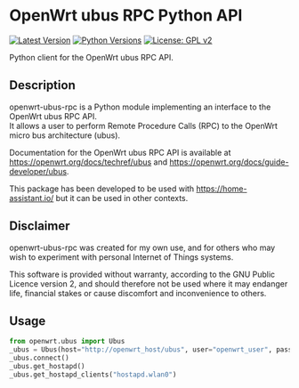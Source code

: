 OpenWrt ubus RPC Python API
===========================

[![Latest Version][mdversion-button]][md-pypi]
[![Python Versions][pyversion-button]][md-pypi]
[![License: GPL v2][gpl2-button]](LICENSE.md)

[gpl2-button]: https://img.shields.io/badge/License-GPL%20v2-blue.svg
[md-pypi]: https://pypi.org/project/openwrt-ubus-rpc
[mdversion-button]: https://img.shields.io/pypi/v/openwrt-ubus-rpc.svg
[pyversion-button]: https://img.shields.io/pypi/pyversions/openwrt-ubus-rpc.svg

Python client for the OpenWrt ubus RPC API.

Description
-----------

openwrt-ubus-rpc is a Python module implementing an interface to the OpenWrt ubus RPC API.  
It allows a user to perform Remote Procedure Calls (RPC) to the OpenWrt micro bus architecture (ubus).

Documentation for the OpenWrt ubus RPC API is available at https://openwrt.org/docs/techref/ubus and https://openwrt.org/docs/guide-developer/ubus.

This package has been developed to be used with https://home-assistant.io/ but it can be used in other contexts.

Disclaimer
----------

openwrt-ubus-rpc was created for my own use, and for others who may wish to experiment with personal Internet of Things systems.

This software is provided without warranty, according to the GNU Public Licence version 2, and should therefore not be used where it may endanger life, financial stakes or cause discomfort and inconvenience to others.

Usage
-----

```python
from openwrt.ubus import Ubus
_ubus = Ubus(host="http://openwrt_host/ubus", user="openwrt_user", password="openwrt_password")
_ubus.connect()
_ubus.get_hostapd()
_ubus.get_hostapd_clients("hostapd.wlan0")
```
